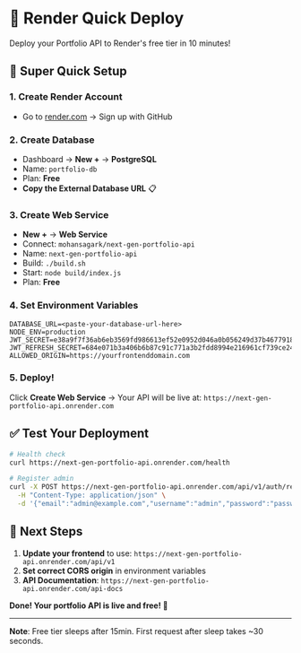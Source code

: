 # 🎨 Render Quick Deploy

Deploy your Portfolio API to Render's free tier in 10 minutes!

## 🚀 Super Quick Setup

### 1. Create Render Account
- Go to [render.com](https://render.com) → Sign up with GitHub

### 2. Create Database
- Dashboard → **New +** → **PostgreSQL**
- Name: `portfolio-db`
- Plan: **Free**
- **Copy the External Database URL** 📋

### 3. Create Web Service  
- **New +** → **Web Service**
- Connect: `mohansagark/next-gen-portfolio-api`
- Name: `next-gen-portfolio-api`
- Build: `./build.sh`
- Start: `node build/index.js`
- Plan: **Free**

### 4. Set Environment Variables
```env
DATABASE_URL=<paste-your-database-url-here>
NODE_ENV=production
JWT_SECRET=e38a9f7f36ab6eb3569fd986613ef52e0952d046a0b056249d37b4677918db0f
JWT_REFRESH_SECRET=684e071b3a406b6b87c91c771a3b2fdd8994e216961cf739ce24b14fc4222e3d
ALLOWED_ORIGIN=https://yourfrontenddomain.com
```

### 5. Deploy!
Click **Create Web Service** → Your API will be live at:
`https://next-gen-portfolio-api.onrender.com`

## ✅ Test Your Deployment

```bash
# Health check
curl https://next-gen-portfolio-api.onrender.com/health

# Register admin
curl -X POST https://next-gen-portfolio-api.onrender.com/api/v1/auth/register \
  -H "Content-Type: application/json" \
  -d '{"email":"admin@example.com","username":"admin","password":"password123"}'
```

## 🎯 Next Steps

1. **Update your frontend** to use: `https://next-gen-portfolio-api.onrender.com/api/v1`
2. **Set correct CORS origin** in environment variables
3. **API Documentation**: `https://next-gen-portfolio-api.onrender.com/api-docs`

**Done! Your portfolio API is live and free! 🎉**

---

**Note**: Free tier sleeps after 15min. First request after sleep takes ~30 seconds.
